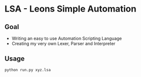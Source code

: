 # LSA - Leons Simple Automation

## Goal
- Writing an easy to use Automation Scripting Language
- Creating my very own Lexer, Parser and Interpreter

## Usage
`python run.py xyz.lsa`